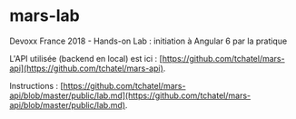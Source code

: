 # mars-lab

Devoxx France 2018 - Hands-on Lab : initiation à Angular 6 par la pratique 

L'API utilisée (backend en local) est ici : [https://github.com/tchatel/mars-api](https://github.com/tchatel/mars-api).

Instructions : [https://github.com/tchatel/mars-api/blob/master/public/lab.md](https://github.com/tchatel/mars-api/blob/master/public/lab.md).

